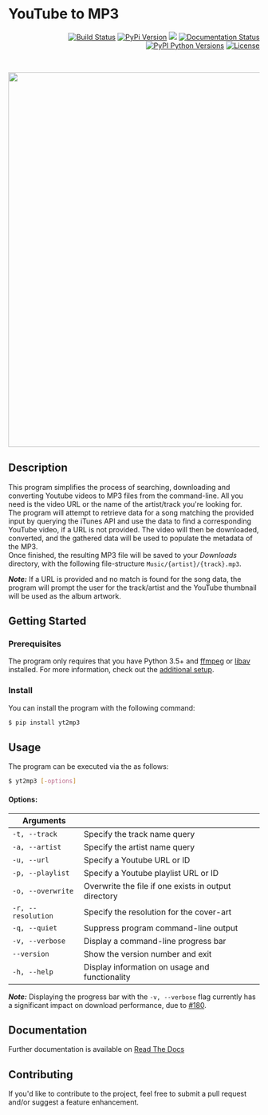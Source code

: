 # YouTube to MP3

<p align="right">
  <!-- CI Status -->
  <a href="https://travis-ci.org/tterb/yt2mp3"><img src="https://travis-ci.org/tterb/yt2mp3.svg?branch=master" alt="Build Status"/></a>
  <!--Project version-->
  <a href="https://pypi.python.org/pypi/yt2mp3/"><img src="https://badge.fury.io/py/yt2mp3.svg" alt="PyPi Version"/></a>
  <!-- CodeCov -->
  <a href="https://codecov.io/gh/tterb/yt2mp3"><img src="https://codecov.io/gh/tterb/yt2mp3/branch/master/graph/badge.svg"/></a>
  <!-- Docs Status -->
  <a href='https://yt2mp3.readthedocs.io/en/latest/?badge=latest'><img src='https://readthedocs.org/projects/yt2mp3/badge/?version=latest' alt='Documentation Status'/></a>
  <!-- Python version -->
  <a href="https://pypi.python.org/pypi/yt2mp3/"><img src="https://img.shields.io/pypi/pyversions/yt2mp3.svg" alt="PyPI Python Versions"/></a>
  <!--License-->
  <a href="https://opensource.org/licenses/MIT"><img src="https://img.shields.io/badge/License-MIT-yellow.svg" alt="License"/></a>
</p>  

<br>

<p align="center">
  <img src="https://cdn.rawgit.com/tterb/yt2mp3/d96b8c70/docs/images/terminal.svg" width="750"/>
</p>

## Description  
This program simplifies the process of searching, downloading and converting Youtube videos to MP3 files from the command-line. All you need is the video URL or the name of the artist/track you're looking for.  
The program will attempt to retrieve data for a song matching the provided input by querying the iTunes API and use the data to find a corresponding YouTube video, if a URL is not provided. The video will then be downloaded, converted, and the gathered data will be used to populate the metadata of the MP3.  
Once finished, the resulting MP3 file will be saved to your *Downloads* directory, with the following file-structure `Music/{artist}/{track}.mp3`.  

***Note:*** If a URL is provided and no match is found for the song data, the program will prompt the user for the track/artist and the YouTube thumbnail will be used as the album artwork.  

## Getting Started

### Prerequisites  
The program only requires that you have Python 3.5+ and [ffmpeg](https://www.ffmpeg.org/) or [libav](https://www.libav.org/) installed. For more information, check out the [additional setup](https://yt2mp3.readthedocs.io/en/latest/additional_setup.html).

### Install  
You can install the program with the following command:  
```sh
$ pip install yt2mp3
```

## Usage  
The program can be executed via the as follows:  
```sh
$ yt2mp3 [-options]
```

#### Options:  
| Arguments         |                                                       |
|-------------------|-------------------------------------------------------|
| `-t, --track`     | Specify the track name query                          |
| `-a, --artist`    | Specify the artist name query                         |
| `-u, --url`       | Specify a Youtube URL or ID                           |
| `-p, --playlist`  | Specify a Youtube playlist URL or ID                  |
| `-o, --overwrite` | Overwrite the file if one exists in output directory  |
| `-r, --resolution`| Specify the resolution for the cover-art              |
| `-q, --quiet`     | Suppress program command-line output                  |
| `-v, --verbose`   | Display a command-line progress bar                   |
| `--version`       | Show the version number and exit                      |
| `-h, --help`      | Display information on usage and functionality        |  

***Note:*** Displaying the progress bar with the `-v, --verbose` flag currently has a significant impact on download performance, due to [#180](https://github.com/nficano/pytube/issues/180).  

## Documentation  
Further documentation is available on [Read The Docs](https://yt2mp3.readthedocs.io/en/latest/)

## Contributing  
If you'd like to contribute to the project, feel free to submit a pull request and/or suggest a feature enhancement.  
